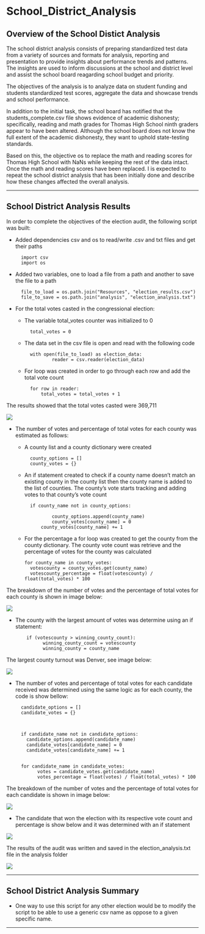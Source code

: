 # School_District_Analysis

## Overview of the School Distict Analysis

The school district analysis consists of preparing standardized test data from a variety of sources and formats for analysis, reporting and presentation to provide insights about performance trends and patterns. The insights are used to inform discussions at the school and district level and assist the school board reagarding school budget and priority. 

The objectives of the analysis is to analyze data on student funding and students standardized test scores, aggregate the data and showcase trends and school performance.

In addition to the initial task, the school board has notified that the students_complete.csv file shows evidence of academic dishonesty; specifically, reading and math grades for Thomas High School ninth graders appear to have been altered. Although the school board does not know the full extent of the academic dishonesty, they want to uphold state-testing standards. 

Based on this, the objective os to replace the math and reading scores for Thomas High School with NaNs while keeping the rest of the data intact. Once the math and reading scores have been replaced. I is expected to repeat the school district analysis that has been initially done and describe how these changes affected the overall analysis. 

---
## School District Analysis Results

In order to complete the objectives of the election audit, the following script was built:

* Added dependencies csv and os to read/write .csv and txt files and get their paths 

		import csv
		import os
	
* Added two variables, one to load a file from a path and another to save the file to a path 

		file_to_load = os.path.join("Resources", "election_results.csv")
		file_to_save = os.path.join("analysis", "election_analysis.txt")

* For the total votes casted in the congressional election:
	* The variable total_votes counter was initialized to 0
	
			total_votes = 0
		
	* The data set in the csv file is open and read with the following code
	
			with open(file_to_load) as election_data:
    				reader = csv.reader(election_data)
			
	* For loop was created in order to go through each row and add the total vote count
	
			for row in reader:
 				total_votes = total_votes + 1
	
The results showed that the total votes casted were 369,711

![](Images/Total_Votes.png)

* The number of votes and percentage of total votes for each county was estimated as follows:

	* A county list and a county dictionary were created
  
			county_options = []
			county_votes = {}
    
	* An if statement created to check if a county name doesn’t match an existing county in the county list then the county name is added to the list of counties. The county’s vote starts tracking and adding votes to that county’s vote count
  
       		if county_name not in county_options:
		
            		county_options.append(county_name)	
      				county_votes[county_name] = 0
 				county_votes[county_name] += 1
      
	* For the percentage a for loop was created to get the county from the county dictionary. The county vote count was retrieve and the percentage of votes for the county was calculated 
  
		  for county_name in county_votes:
        	votescounty = county_votes.get(county_name)
        	votescounty_percentage = float(votescounty) / float(total_votes) * 100

The breakdown of the number of votes and the percentage of total votes for each county is shown in image below:

![](Images/County_Votes.png)

* The county with the largest amount of votes was determine using an if statement:

    	  if (votescounty > winning_county_count):
            	winning_county_count = votescounty
            	winning_county = county_name

The largest county turnout was Denver, see image below:

![](Images/Largest_County_Turnout.png)

* The number of votes and percentage of total votes for each candidate received was determined using the same logic as for each county, the code is show bellow:

		candidate_options = []
		candidate_votes = {}

    
    
        if candidate_name not in candidate_options:
          candidate_options.append(candidate_name)
          candidate_votes[candidate_name] = 0
          candidate_votes[candidate_name] += 1

    
        for candidate_name in candidate_votes:
              votes = candidate_votes.get(candidate_name)
              votes_percentage = float(votes) / float(total_votes) * 100

The breakdown of the number of votes and the percentage of total votes for each candidate is shown in image below:

![](Images/Candidates_Votes.png)

* The candidate that won the election with its respective vote count and percentage is show below and it was determined with an if statement
 
![](Images/Winner.png)

The results of the audit was written and saved in the election_analysis.txt file in the analysis folder

![](Images/Results_Audit_TXT.png)


---
## School District Analysis Summary

* One way to use this script for any other election would be to modify the script to be able to use a generic csv name as oppose to a given specific name.


---
